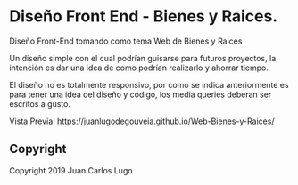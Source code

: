 # Diseño Front End - Bienes y Raices.

Diseño Front-End tomando como tema Web de Bienes y Raices

Un diseño simple con el cual podrían guisarse para futuros proyectos, la intención es dar una idea de como podrían realizarlo y ahorrar tiempo.

El diseño no es totalmente responsivo, por como se indica anteriormente es para tener una idea del diseño y código, los media queries deberan ser escritos a gusto.

Vista Previa: https://juanlugodegouveia.github.io/Web-Bienes-y-Raices/

## Copyright

Copyright 2019 Juan Carlos Lugo
